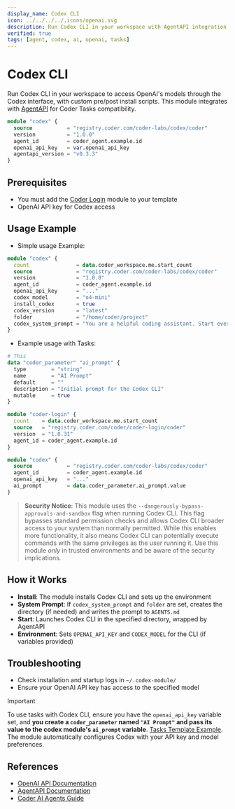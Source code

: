 ```yaml
---
display_name: Codex CLI
icon: ../../../../.icons/openai.svg
description: Run Codex CLI in your workspace with AgentAPI integration
verified: true
tags: [agent, codex, ai, openai, tasks]
---
```


# Codex CLI

Run Codex CLI in your workspace to access OpenAI's models through the Codex interface, with custom pre/post install scripts. This module integrates with [AgentAPI](https://github.com/coder/agentapi) for Coder Tasks compatibility.

```tf
module "codex" {
  source           = "registry.coder.com/coder-labs/codex/coder"
  version          = "1.0.0"
  agent_id         = coder_agent.example.id
  openai_api_key   = var.openai_api_key
  agentapi_version = "v0.3.3"
}
```

## Prerequisites

- You must add the [Coder Login](https://registry.coder.com/modules/coder-login/coder) module to your template
- OpenAI API key for Codex access

## Usage Example

- Simple usage Example:

```tf
module "codex" {
  count               = data.coder_workspace.me.start_count
  source              = "registry.coder.com/coder-labs/codex/coder"
  version             = "1.0.0"
  agent_id            = coder_agent.example.id
  openai_api_key      = "..."
  codex_model         = "o4-mini"
  install_codex       = true
  codex_version       = "latest"
  folder              = "/home/coder/project"
  codex_system_prompt = "You are a helpful coding assistant. Start every response with `Codex says:`"
}
```

- Example usage with Tasks:

```tf
# This
data "coder_parameter" "ai_prompt" {
  type        = "string"
  name        = "AI Prompt"
  default     = ""
  description = "Initial prompt for the Codex CLI"
  mutable     = true
}

module "coder-login" {
  count    = data.coder_workspace.me.start_count
  source   = "registry.coder.com/coder/coder-login/coder"
  version  = "1.0.31"
  agent_id = coder_agent.example.id
}

module "codex" {
  source           = "registry.coder.com/coder-labs/codex/coder"
  agent_id         = coder_agent.example.id
  openai_api_key   = "..."
  ai_prompt        = data.coder_parameter.ai_prompt.value
}
```

> **Security Notice**: This module uses the `--dangerously-bypass-approvals-and-sandbox` flag when running Codex CLI. This flag
> bypasses standard permission checks and allows Codex CLI broader access to your system than normally permitted. While
> this enables more functionality, it also means Codex CLI can potentially execute commands with the same privileges as
> the user running it. Use this module _only_ in trusted environments and be aware of the security implications.

## How it Works

- **Install**: The module installs Codex CLI and sets up the environment
- **System Prompt**: If `codex_system_prompt` and `folder` are set, creates the directory (if needed) and writes the prompt to `AGENTS.md`
- **Start**: Launches Codex CLI in the specified directory, wrapped by AgentAPI
- **Environment**: Sets `OPENAI_API_KEY` and `CODEX_MODEL` for the CLI (if variables provided)

## Troubleshooting

- Check installation and startup logs in `~/.codex-module/`
- Ensure your OpenAI API key has access to the specified model

> [!IMPORTANT]
> To use tasks with Codex CLI, ensure you have the `openai_api_key` variable set, and **you create a `coder_parameter` named `"AI Prompt"` and pass its value to the codex module's `ai_prompt` variable**. [Tasks Template Example](https://registry.coder.com/templates/coder-labs/tasks-docker).
> The module automatically configures Codex with your API key and model preferences.

## References

- [OpenAI API Documentation](https://platform.openai.com/docs)
- [AgentAPI Documentation](https://github.com/coder/agentapi)
- [Coder AI Agents Guide](https://coder.com/docs/tutorials/ai-agents)
